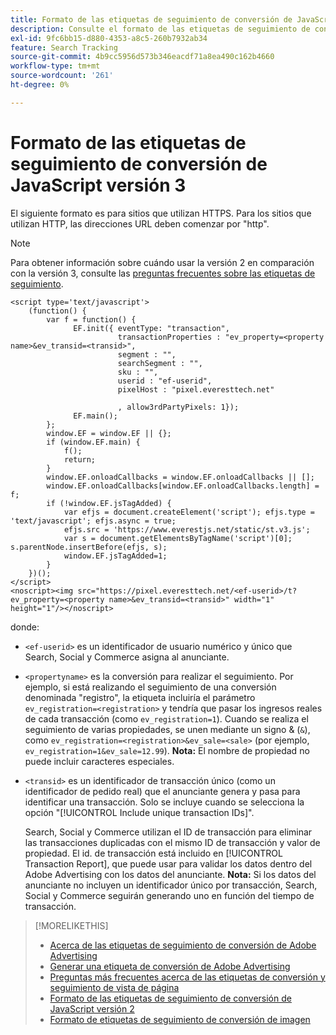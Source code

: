 ```yaml
---
title: Formato de las etiquetas de seguimiento de conversión de JavaScript versión 3
description: Consulte el formato de las etiquetas de seguimiento de conversión de JavaScript versión 3.
exl-id: 9fc6bb15-d880-4353-a8c5-260b7932ab34
feature: Search Tracking
source-git-commit: 4b9cc5956d573b346eacdf71a8ea490c162b4660
workflow-type: tm+mt
source-wordcount: '261'
ht-degree: 0%

---
```


# Formato de las etiquetas de seguimiento de conversión de JavaScript versión 3

El siguiente formato es para sitios que utilizan HTTPS. Para los sitios que utilizan HTTP, las direcciones URL deben comenzar por &quot;http&quot;.

>[!NOTE]
>
>Para obtener información sobre cuándo usar la versión 2 en comparación con la versión 3, consulte las [preguntas frecuentes sobre las etiquetas de seguimiento](/help/search-social-commerce/tracking/faqs-conversion-page-view-tracking-tags.md).

```
<script type='text/javascript'>
    (function() {
        var f = function() {
              EF.init({ eventType: "transaction",
                        transactionProperties : "ev_property=<property name>&ev_transid=<transid>",
                        segment : "",
                        searchSegment : "",
                        sku : "",
                        userid : "ef-userid",
                        pixelHost : "pixel.everesttech.net"
                        
                        , allow3rdPartyPixels: 1});
              EF.main();
        };
        window.EF = window.EF || {};
        if (window.EF.main) {
            f();
            return;
        }
        window.EF.onloadCallbacks = window.EF.onloadCallbacks || [];
        window.EF.onloadCallbacks[window.EF.onloadCallbacks.length] = f;
        if (!window.EF.jsTagAdded) {
            var efjs = document.createElement('script'); efjs.type = 'text/javascript'; efjs.async = true;
            efjs.src = 'https://www.everestjs.net/static/st.v3.js';
            var s = document.getElementsByTagName('script')[0]; s.parentNode.insertBefore(efjs, s);
            window.EF.jsTagAdded=1;
        }
    })();
</script>
<noscript><img src="https://pixel.everesttech.net/<ef-userid>/t?ev_property=<property name>&ev_transid=<transid>" width="1" height="1"/></noscript>
```

donde:

* `<ef-userid>` es un identificador de usuario numérico y único que Search, Social y Commerce asigna al anunciante.

* `<propertyname>` es la conversión para realizar el seguimiento. Por ejemplo, si está realizando el seguimiento de una conversión denominada &quot;registro&quot;, la etiqueta incluiría el parámetro `ev_registration=<registration>` y tendría que pasar los ingresos reales de cada transacción (como `ev_registration=1`). Cuando se realiza el seguimiento de varias propiedades, se unen mediante un signo &amp; (`&`), como `ev_registration=<registration>&ev_sale=<sale>` (por ejemplo, `ev_registration=1&ev_sale=12.99`). **Nota:** El nombre de propiedad no puede incluir caracteres especiales.

* `<transid>` es un identificador de transacción único (como un identificador de pedido real) que el anunciante genera y pasa para identificar una transacción. Solo se incluye cuando se selecciona la opción &quot;[!UICONTROL Include unique transaction IDs]&quot;.

  Search, Social y Commerce utilizan el ID de transacción para eliminar las transacciones duplicadas con el mismo ID de transacción y valor de propiedad. El id. de transacción está incluido en [!UICONTROL Transaction Report], que puede usar para validar los datos dentro del Adobe Advertising con los datos del anunciante. **Nota:** Si los datos del anunciante no incluyen un identificador único por transacción, Search, Social y Commerce seguirán generando uno en función del tiempo de transacción.

<!-- add more links -->

>[!MORELIKETHIS]
>
>* [Acerca de las etiquetas de seguimiento de conversión de Adobe Advertising](/help/search-social-commerce/tracking/conversion-tracking-advertising.md)
>* [Generar una etiqueta de conversión de Adobe Advertising](/help/search-social-commerce/tools/conversion-tag-generate.md)
>* [Preguntas más frecuentes acerca de las etiquetas de conversión y seguimiento de vista de página](/help/search-social-commerce/tracking/faqs-conversion-page-view-tracking-tags.md)
>* [Formato de las etiquetas de seguimiento de conversión de JavaScript versión 2](format-conversion-tag-jsv2.md)
>* [Formato de etiquetas de seguimiento de conversión de imagen](format-conversion-tag-image.md)
